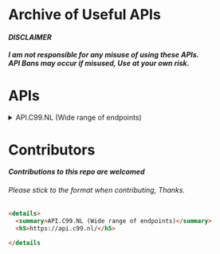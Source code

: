 # Archive of Useful APIs

#### _DISCLAIMER_
***I am not responsible for any misuse of using these APIs.<br>
API Bans may occur if misused, Use at your own risk.***


#



# APIs

<details>
  <summary>API.C99.NL (Wide range of endpoints)</summary>
  <h5>https://api.c99.nl/</h5>

</details>

# Contributors
***Contributions to this repo are welcomed***
###### Please stick to the format when contributing, Thanks.
```html
<details>
  <summary>API.C99.NL (Wide range of endpoints)</summary>
  <h5>https://api.c99.nl/</h5>

</details
```
